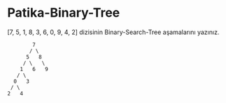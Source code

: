 # Patika-Binary-Tree

[7, 5, 1, 8, 3, 6, 0, 9, 4, 2] dizisinin Binary-Search-Tree aşamalarını yazınız.



            7
           / \
          5   8
         / \   \  
        1   6   9
       / \   
      0   3 
     / \
    2   4  
   
